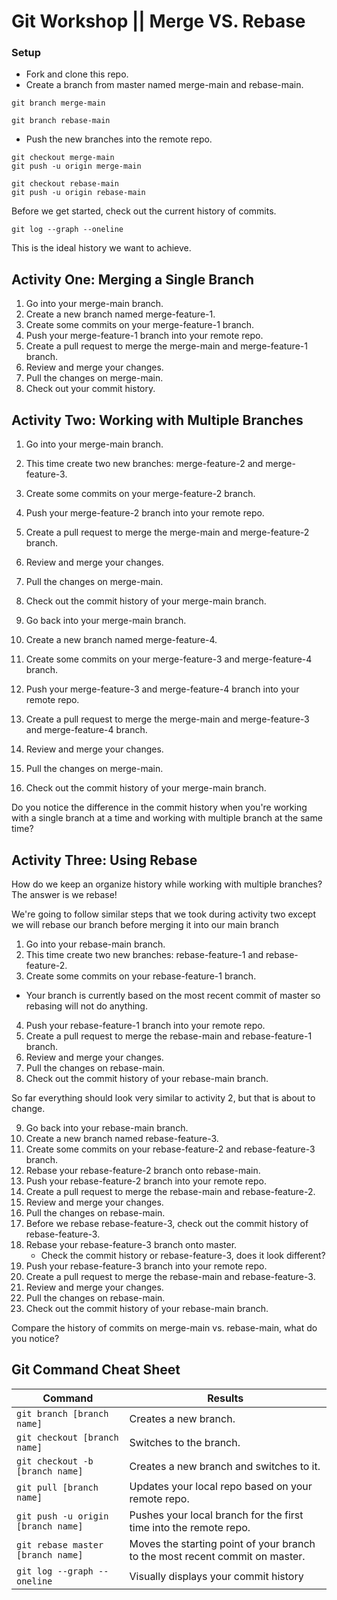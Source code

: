 # Git Workshop || Merge VS. Rebase

### Setup

* Fork and clone this repo.
* Create a branch from master named merge-main and rebase-main.
```
git branch merge-main
```
```
git branch rebase-main
```
* Push the new branches into the remote repo.
```
git checkout merge-main
git push -u origin merge-main
```
```
git checkout rebase-main
git push -u origin rebase-main
```
Before we get started, check out the current history of commits. 
```
git log --graph --oneline
```
This is the ideal history we want to achieve.

## Activity One: Merging a Single Branch

1. Go into your merge-main branch.
2. Create a new branch named merge-feature-1.
3. Create some commits on your merge-feature-1 branch.
4. Push your merge-feature-1 branch into your remote repo.
5. Create a pull request to merge the merge-main and merge-feature-1 branch.
6. Review and merge your changes.
7. Pull the changes on merge-main.
8. Check out your commit history.

## Activity Two: Working with Multiple Branches

1. Go into your merge-main branch.
2. This time create two new branches: merge-feature-2 and merge-feature-3.
3. Create some commits on your merge-feature-2 branch.
4. Push your merge-feature-2 branch into your remote repo.
5. Create a pull request to merge the merge-main and merge-feature-2 branch.
6. Review and merge your changes.
7. Pull the changes on merge-main.
8. Check out the commit history of your merge-main branch.

9. Go back into your merge-main branch.
10. Create a new branch named merge-feature-4.
3. Create some commits on your merge-feature-3 and merge-feature-4 branch.
11. Push your merge-feature-3 and merge-feature-4 branch into your remote repo.
12. Create a pull request to merge the merge-main and merge-feature-3 and merge-feature-4 branch.
13. Review and merge your changes.
14. Pull the changes on merge-main.
15. Check out the commit history of your merge-main branch.

Do you notice the difference in the commit history when you're working with a single branch at a time and working
with multiple branch at the same time?

## Activity Three: Using Rebase

How do we keep an organize history while working with multiple branches? The answer is we rebase!

We're going to follow similar steps that we took during activity two except we will rebase our branch before merging it into our main branch 

1. Go into your rebase-main branch.
2. This time create two new branches: rebase-feature-1 and rebase-feature-2.
3. Create some commits on your rebase-feature-1 branch.
  * Your branch is currently based on the most recent commit of master so rebasing will not do anything.
4. Push your rebase-feature-1 branch into your remote repo.
5. Create a pull request to merge the rebase-main and rebase-feature-1 branch.
6. Review and merge your changes.
7. Pull the changes on rebase-main.
8. Check out the commit history of your rebase-main branch.

So far everything should look very similar to activity 2, but that is about to change.

9. Go back into your rebase-main branch.
10. Create a new branch named rebase-feature-3.
11. Create some commits on your rebase-feature-2 and rebase-feature-3 branch.
12. Rebase your rebase-feature-2 branch onto rebase-main.
13. Push your rebase-feature-2 branch into your remote repo.
14. Create a pull request to merge the rebase-main and rebase-feature-2.
15. Review and merge your changes.
16. Pull the changes on rebase-main.
17. Before we rebase rebase-feature-3, check out the commit history of rebase-feature-3.
18. Rebase your rebase-feature-3 branch onto master.
    * Check the commit history or rebase-feature-3, does it look different?
19. Push your rebase-feature-3 branch into your remote repo.
20. Create a pull request to merge the rebase-main and rebase-feature-3.
21. Review and merge your changes.
22. Pull the changes on rebase-main.
23. Check out the commit history of your rebase-main branch.

Compare the history of commits on merge-main vs. rebase-main, what do you notice?

## Git Command Cheat Sheet

|Command|Results|
|-------|-------|
|```git branch [branch name]```|Creates a new branch.|
|```git checkout [branch name]```|Switches to the branch.|
|```git checkout -b [branch name]```|Creates a new branch and switches to it.|
|```git pull [branch name]```|Updates your local repo based on your remote repo.|
|```git push -u origin [branch name]```|Pushes your local branch for the first time into the remote repo.|
|```git rebase master [branch name]```| Moves the starting point of your branch to the most recent commit on master.|
|```git log --graph --oneline```|Visually displays your commit history|
